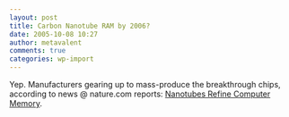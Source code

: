 ```yaml
---
layout: post
title: Carbon Nanotube RAM by 2006?
date: 2005-10-08 10:27
author: metavalent
comments: true
categories: wp-import
---
```

Yep.  Manufacturers gearing up to mass-produce the breakthrough chips, according to news @ nature.com reports: <a href="http://www.nature.com/news/2005/051003/full/051003-4.html">Nanotubes Refine Computer Memory</a>.
